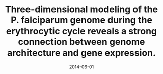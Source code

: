 ---
title: "Three-dimensional modeling of the P. falciparum genome during the erythrocytic cycle reveals a strong connection between genome architecture and gene expression."
collection: publications
permalink: /publications/2014-06-01-Three-dimensional-modeling-of-the-P-falciparum-genome-during-the-erythrocytic-cycle-reveals-a-strong-connection-between-genome-architecture-and-gene-expression
date: 2014-06-01
paperurl: 'https://doi.org/10.1101/gr.169417.113'
code: 'https://noble.gs.washington.edu/proj/plasmo3d/'
citation: 'F.&nbsp;Ay, E.&nbsp;M. Bunnik, N.&nbsp;Varoquaux, S.&nbsp;M. Bol, J.&nbsp;Prudhomme, J.-P. Vert, … K.&nbsp;G. Le&nbsp;Roch.
Three-dimensional modeling of the <span class="bibtex-protected">P. falciparum</span> genome during the erythrocytic cycle reveals a strong connection between genome architecture and gene expression.
<em>Genome Res.</em>, 24(6):974–988, 2014.'
---